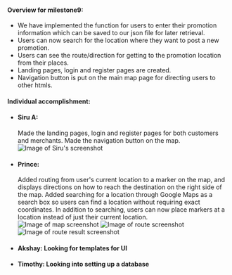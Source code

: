 #### Overview for milestone9:
* We have implemented the function for users to enter their promotion information which can be saved to our json file for later retrieval.
* Users can now search for the location where they want to post a new promotion.
* Users can see the route/direction for getting to the promotion location from their places.
* Landing pages, login and register pages are created.
* Navigation button is put on the main map page for directing users to other htmls.

#### Individual accomplishment:
* #### Siru A: 
  Made the landing pages, login and register pages for both customers and merchants. Made the navigation button on the map.
![Image of Siru's screenshot](https://github.com/princevietle/COGS121/blob/master/screenshots/Siru-milestone9.jpg)
* #### Prince: 
  Added routing from user's current location to a marker on the map, and displays directions on how to reach the destination on the right side of the map.  Added searching for a location through Google Maps as a search box so users can find a location without requiring exact coordinates.  In addition to searching, users can now place markers at a location instead of just their current location. 
![Image of map screenshot](https://github.com/princevietle/COGS121/blob/master/screenshots/mapscreenshot.png)
![Image of route screenshot](https://github.com/princevietle/COGS121/blob/master/screenshots/milestone9route1.png)
![Image of route result screenshot](https://github.com/princevietle/COGS121/blob/master/screenshots/milestone9route2.png)
* #### Akshay: Looking for templates for UI
* #### Timothy: Looking into setting up a database
